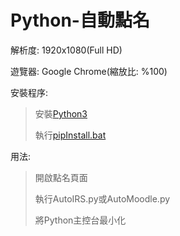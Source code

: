 # Python-自動點名
解析度: 1920x1080(Full HD)

遊覽器: Google Chrome(縮放比: %100)

安裝程序:
>安裝[Python3](https://www.python.org/downloads/)
>
>執行[pipInstall.bat](pipInstall.bat)

用法:
>開啟點名頁面
>
>執行AutoIRS.py或AutoMoodle.py
>
>將Python主控台最小化
